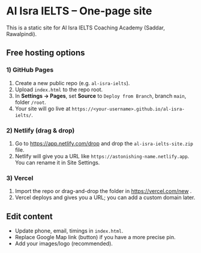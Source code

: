 # Al Isra IELTS – One‑page site

This is a static site for Al Isra IELTS Coaching Academy (Saddar, Rawalpindi).

## Free hosting options

### 1) GitHub Pages
1. Create a new public repo (e.g. `al-isra-ielts`).
2. Upload `index.html` to the repo root.
3. In **Settings → Pages**, set **Source** to `Deploy from Branch`, branch `main`, folder `/root`.
4. Your site will go live at `https://<your-username>.github.io/al-isra-ielts/`.

### 2) Netlify (drag & drop)
1. Go to https://app.netlify.com/drop and drop the `al-isra-ielts-site.zip` file.
2. Netlify will give you a URL like `https://astonishing-name.netlify.app`. You can rename it in Site Settings.

### 3) Vercel
1. Import the repo or drag-and-drop the folder in https://vercel.com/new .
2. Vercel deploys and gives you a URL; you can add a custom domain later.

## Edit content
- Update phone, email, timings in `index.html`.
- Replace Google Map link (button) if you have a more precise pin.
- Add your images/logo (recommended).

